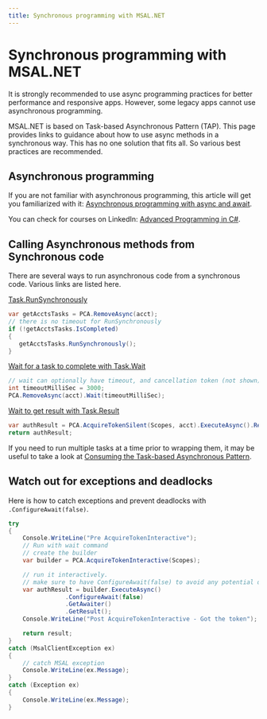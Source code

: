 ```yaml
---
title: Synchronous programming with MSAL.NET
---
```


# Synchronous programming with MSAL.NET

It is strongly recommended to use async programming practices for better performance and responsive apps. However, some legacy apps cannot use asynchronous programming. 

MSAL.NET is based on Task-based Asynchronous Pattern (TAP). This page provides links to guidance about how to use async methods in a synchronous way. This has no one solution that fits all. So various best practices are recommended.

## Asynchronous programming
If you are not familiar with asynchronous programming, this article will get you familiarized with it:
[Asynchronous programming with async and await](/dotnet/csharp/programming-guide/concepts/async/).

You can check for courses on LinkedIn:
[Advanced Programming in C#](https://www.linkedin.com/learning/async-programming-in-c-sharp/introduction?u=3322).

## Calling Asynchronous methods from Synchronous code
There are several ways to run asynchronous code from a synchronous code. Various links are listed here.

[Task.RunSynchronously](/dotnet/api/system.threading.tasks.task.runsynchronously?view=net-5.0)
```csharp
var getAcctsTasks = PCA.RemoveAsync(acct);
// there is no timeout for RunSynchronously
if (!getAcctsTasks.IsCompleted)
{
   getAcctsTasks.RunSynchronously();
}
```

[Wait for a task to complete with Task.Wait](/dotnet/api/system.threading.tasks.task.wait?view=net-5.0)
```csharp
// wait can optionally have timeout, and cancellation token (not shown)
int timeoutMilliSec = 3000;
PCA.RemoveAsync(acct).Wait(timeoutMilliSec);
```

[Wait to get result with Task.Result](/dotnet/api/system.threading.tasks.task-1.result?view=net-5.0#remarks)
```csharp
var authResult = PCA.AcquireTokenSilent(Scopes, acct).ExecuteAsync().Result;
return authResult;
```

If you need to run multiple tasks at a time prior to wrapping them, it may be useful to take a look at 
[Consuming the Task-based Asynchronous Pattern](/dotnet/standard/asynchronous-programming-patterns/consuming-the-task-based-asynchronous-pattern).

## Watch out for exceptions and deadlocks
Here is how to catch exceptions and prevent deadlocks with `.ConfigureAwait(false)`.
```csharp
try
{
	Console.WriteLine("Pre AcquireTokenInteractive");
	// Run with wait command
	// create the builder
	var builder = PCA.AcquireTokenInteractive(Scopes);

	// run it interactively.
	// make sure to have ConfigureAwait(false) to avoid any potential deadlocks
	var authResult = builder.ExecuteAsync()
				.ConfigureAwait(false)
				.GetAwaiter()
				.GetResult();
	Console.WriteLine("Post AcquireTokenInteractive - Got the token");

	return result;
}
catch (MsalClientException ex)
{
	// catch MSAL exception
	Console.WriteLine(ex.Message);
}
catch (Exception ex)
{
	Console.WriteLine(ex.Message);
}
```
